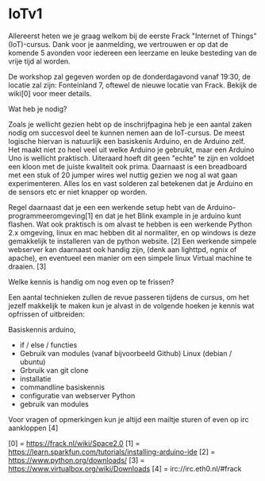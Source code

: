 # IoTv1

Allereerst heten we je graag welkom bij de eerste Frack "Internet of Things" (IoT)-cursus.
Dank voor je aanmelding, we vertrouwen er op dat de komende 5 avonden voor iedereen een leerzame en leuke besteding van de vrije tijd al worden.

De workshop zal gegeven worden op de donderdagavond vanaf 19:30, de locatie zal zijn:
Fonteinland 7, oftewel de nieuwe locatie van Frack. Bekijk de wiki[0] voor meer details.

Wat heb je nodig?

Zoals je wellicht gezien hebt op de inschrijfpagina heb je een aantal zaken nodig om succesvol deel te kunnen nemen aan de IoT-cursus. De meest logische hiervan is natuurlijk een basiskenis Arduino, en de Arduino zelf.
Het maakt niet zo heel veel uit welke Arduino je gebruikt, maar een Arduino Uno is wellicht praktisch. Uiteraard hoeft dit geen "echte" te zijn en voldoet een kloon met de juiste kwaliteit ook prima.
Daarnaast is een breadboard met een stuk of 20 jumper wires wel nuttig gezien we nog al wat gaan experimenteren. Alles los en vast solderen zal betekenen dat je Arduino en de sensors etc er niet knapper op worden.

Regel daarnaast dat je een een werkende setup hebt van de Arduino-programmeeromgeving[1] en dat je het Blink example in je arduino kunt flashen.
Wat ook praktisch is om alvast te hebben is een werkende Python 2.x omgeving, linux en mac hebben dit al normaliter, en op windows is deze gemakkelijk te installeren van de python website. [2]
Een werkende simpele webserver kan daarnaast ook handig zijn, (denk aan lighttpd, ngnix of apache), en eventueel een manier om een simpele linux Virtual machine te draaien. [3]

Welke kennis is handig om nog even op te frissen?

Een aantal technieken zullen de revue passeren tijdens de cursus, om het jezelf makkelijk te maken kun je alvast in de volgende hoeken je kennis wat opfrissen of uitbreiden:

Basiskennis arduino,
  * if / else / functies
  * Gebruik van modules (vanaf bijvoorbeeld Github)
Linux (debian / ubuntu)
  * Grbruik van git clone
  * installatie
  * commandline basiskennis
  * configuratie van webserver
Python
  * gebruik van modules

Voor vragen of opmerkingen kun je altijd een mailtje sturen of even op irc aankloppen [4]

[0] = https://frack.nl/wiki/Space2.0
[1] = https://learn.sparkfun.com/tutorials/installing-arduino-ide
[2] = https://www.python.org/downloads/
[3] = https://www.virtualbox.org/wiki/Downloads
[4] = irc://irc.eth0.nl/#frack
